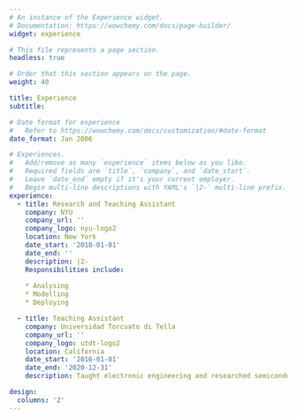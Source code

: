```yaml
---
# An instance of the Experience widget.
# Documentation: https://wowchemy.com/docs/page-builder/
widget: experience

# This file represents a page section.
headless: true

# Order that this section appears on the page.
weight: 40

title: Experience
subtitle:

# Date format for experience
#   Refer to https://wowchemy.com/docs/customization/#date-format
date_format: Jan 2006

# Experiences.
#   Add/remove as many `experience` items below as you like.
#   Required fields are `title`, `company`, and `date_start`.
#   Leave `date_end` empty if it's your current employer.
#   Begin multi-line descriptions with YAML's `|2-` multi-line prefix.
experience:
  - title: Research and Teaching Assistant
    company: NYU
    company_url: ''
    company_logo: nyu-logo2
    location: New York
    date_start: '2018-01-01'
    date_end: ''
    description: |2-
    Responsibilities include:
        
    * Analysing
    * Modelling
    * Deploying

  - title: Teaching Assistant
    company: Universidad Torcuato di Tella
    company_url: ''
    company_logo: utdt-logo2
    location: California
    date_start: '2016-01-01'
    date_end: '2020-12-31'
    description: Taught electronic engineering and researched semiconductor physics.

design:
  columns: '2'
---
```

